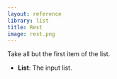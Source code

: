 ```yaml
---
layout: reference
library: list
title: Rest
image: rest.png
---
```

Take all but the first item of the list.

* **List**: The input list.
